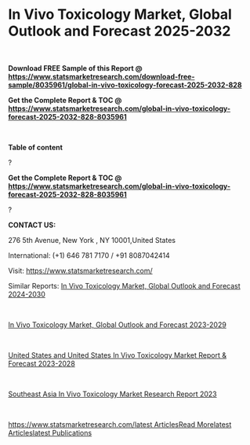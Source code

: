 <h1>In Vivo Toxicology Market, Global Outlook and Forecast 2025-2032</h1><br/><p><strong>Download FREE Sample of this Report @ <a href="https://www.statsmarketresearch.com/download-free-sample/8035961/global-in-vivo-toxicology-forecast-2025-2032-828">https://www.statsmarketresearch.com/download-free-sample/8035961/global-in-vivo-toxicology-forecast-2025-2032-828</a></strong></p>
 
 
 
 <div><b>Get the Complete Report & TOC @ <a href="https://www.statsmarketresearch.com/global-in-vivo-toxicology-forecast-2025-2032-828-8035961">https://www.statsmarketresearch.com/global-in-vivo-toxicology-forecast-2025-2032-828-8035961</a></b></div>
 
 
 
 <p><br />
 
 <b>Table of content</b></p>
 
 
 
 <p>? </p>
 
 
 
 <div><b>Get the Complete Report & TOC @ <a href="https://www.statsmarketresearch.com/global-in-vivo-toxicology-forecast-2025-2032-828-8035961">https://www.statsmarketresearch.com/global-in-vivo-toxicology-forecast-2025-2032-828-8035961</a></b></div>
 
 
 
 <p>? </p>
 
 
 
 <p><b>CONTACT US:</b><br />
 
 276 5th Avenue, New York , NY 10001,United States<br />
 
 International: (+1) 646 781 7170 / +91 8087042414<br />
 
 Visit: <a href="https://www.statsmarketresearch.com/">https://www.statsmarketresearch.com/</a><br />
 
 Similar Reports: <a href="https://www.statsmarketresearch.com/global-in-vivo-toxicology-forecast-2025-2032-828-8035961">In Vivo Toxicology Market, Global Outlook and Forecast 2024-2030</a><br />
 
 <br />
 
 <a href="https://www.statsmarketresearch.com/global-in-vivo-toxicology-forecast-2025-2032-828-8035961">In Vivo Toxicology Market, Global Outlook and Forecast 2023-2029</a><br />
 
 <br />
 
 <a href="https://www.statsmarketresearch.com/global-in-vivo-toxicology-forecast-2025-2032-828-8035961">United States and United States In Vivo Toxicology Market Report & Forecast 2023-2028</a><br />
 
 <br />
 
 <a href="https://www.statsmarketresearch.com/global-in-vivo-toxicology-forecast-2025-2032-828-8035961">Southeast Asia In Vivo Toxicology Market Research Report 2023</a><br />
 
 <br />
 
 <a href="https://gyeongbokgung.com">https://www.statsmarketresearch.com/</a><a href="https://hallyeomaritime.com">latest Articles</a><a href="https://jingwansa.com">Read More</a><a href="https://nguoiviet.jp/">latest Articles</a><a href="https://www.intelmarketresearch.com/">latest Publications</a></p>